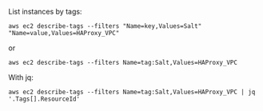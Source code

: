 List instances by tags:

    aws ec2 describe-tags --filters "Name=key,Values=Salt" "Name=value,Values=HAProxy_VPC"

or

    aws ec2 describe-tags --filters Name=tag:Salt,Values=HAProxy_VPC

With jq:

    aws ec2 describe-tags --filters Name=tag:Salt,Values=HAProxy_VPC | jq '.Tags[].ResourceId'
